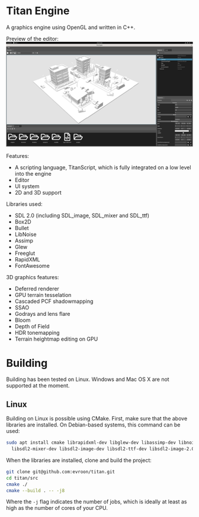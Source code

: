# Titan Engine

A graphics engine using OpenGL and written in C++.

Preview of the editor:
![alt text](misc/titan_preview.png "Preview of the editor")

Features:
  - A scripting language, TitanScript, which is fully integrated on a low level into the engine
  - Editor
  - UI system
  - 2D and 3D support

Libraries used:
  - SDL 2.0 (including SDL_image, SDL_mixer and SDL_ttf)
  - Box2D
  - Bullet
  - LibNoise
  - Assimp
  - Glew
  - Freeglut
  - RapidXML
  - FontAwesome

3D graphics features:
  - Deferred renderer
  - GPU terrain tesselation
  - Cascaded PCF shadowmapping
  - SSAO
  - Godrays and lens flare
  - Bloom
  - Depth of Field
  - HDR tonemapping
  - Terrain heightmap editing on GPU

# Building
Building has been tested on Linux. Windows and Mac OS X are not supported at the moment.

## Linux
Building on Linux is possible using CMake. First, make sure that the above libraries are installed. On Debian-based systems, this command can be used:

```bash
sudo apt install cmake librapidxml-dev libglew-dev libassimp-dev libnoise-dev libbullet-dev libbox2d-dev \
  libsdl2-mixer-dev libsdl2-image-dev libsdl2-ttf-dev libsdl2-image-2.0-0 libsdl2-dev
```

When the libraries are installed, clone and build the project:
```bash
git clone git@github.com:evroon/titan.git
cd titan/src
cmake ./
cmake --build . -- -j8
```

Where the `-j` flag indicates the number of jobs, which is ideally at least as high as the number of cores of your CPU.
